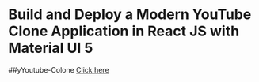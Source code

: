# Build and Deploy a Modern YouTube Clone Application in React JS with Material UI 5

##yYoutube-Colone [Click here](https://youtube-clone-two-zeta.vercel.app)


